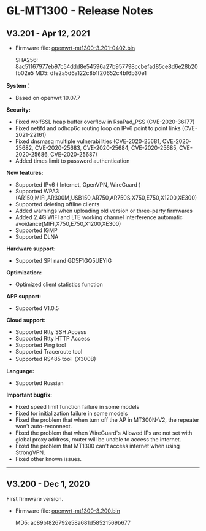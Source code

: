 # GL-MT1300 - Release Notes

## V3.201 - Apr 12, 2021

- Firmware file: [openwrt-mt1300-3.201-0402.bin](https://fw.gl-inet.com/firmware/mt1300/release/openwrt-mt1300-3.201-0402.bin)

    SHA256: 8ac51167977eb97c54ddd8e54596a27b957798ccbefad85ce8d6e28b20fb02e5
    MD5: dfe2a5d6a122c8b1f20652c4bf6b30e1

**System：**

- Based on openwrt 19.07.7

**Security:**

- Fixed wolfSSL heap buffer overflow in RsaPad_PSS (CVE-2020-36177)
- Fixed netifd and odhcp6c routing loop on IPv6 point to point links (CVE-2021-22161)
- Fixed dnsmasq multiple vulnerabilities (CVE-2020-25681, CVE-2020-25682, CVE-2020-25683, CVE-2020-25684, CVE-2020-25685, CVE-2020-25686, CVE-2020-25687)
- Added times limit to password authentication

**New features:**

- Supported IPv6 ( Internet, OpenVPN, WireGuard )
- Supported WPA3 (AR150,MIFI,AR300M,USB150,AR750,AR750S,X750,E750,X1200,XE300)
- Supported deleting offline clients
- Added warnings when uploading old version or three-party firmwares
- Added 2.4G WIFI and LTE working channel interference automatic avoidance(MIFI,X750,E750,X1200,XE300)
- Supported IGMP 
- Supported DLNA

**Hardware support:**

- Supported SPI nand GD5F1GQ5UEYIG

**Optimization:**

- Optimized client statistics function

**APP support:**

- Supported V1.0.5

**Cloud support:**

- Supported Rtty SSH Access
- Supported Rtty HTTP Access
- Supported Ping tool
- Supported Traceroute tool
- Supported RS485 tool（X300B)

**Language:**

- Supported Russian

**Important bugfix:**

- Fixed speed limit function failure in some models
- Fixed tor initialization failure in some models
- Fixed the problem that when turn off the AP in MT300N-V2, the repeater won't auto-reconnect.
- Fixed the problem that when WireGuard's Allowed IPs are not set with global proxy address, router will be unable to access the internet. 
- Fixed the problem that MT1300 can't access internet when using StrongVPN.
- Fixed other known issues.

---

## V3.200 - Dec 1, 2020 

First firmware version.

- Firmware file: [openwrt-mt1300-3.200.bin](https://fw.gl-inet.com/firmware/mt1300/release/openwrt-mt1300-3.200.bin)

    MD5: ac89bf826792e58a681d58521569b677